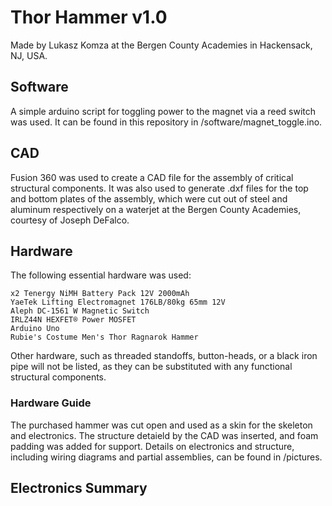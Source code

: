 # Thor Hammer v1.0

Made by Lukasz Komza at the Bergen County Academies in Hackensack, NJ, USA.

## Software

A simple arduino script for toggling power to the magnet via a reed switch was used. It can be found in this repository in /software/magnet_toggle.ino.

## CAD

Fusion 360 was used to create a CAD file for the assembly of critical structural components. It was also used to generate .dxf files for the top and bottom plates of the assembly, which were cut out of steel and aluminum respectively on a waterjet at the Bergen County Academies, courtesy of Joseph DeFalco.

## Hardware
The following essential hardware was used:

```
x2 Tenergy NiMH Battery Pack 12V 2000mAh
YaeTek Lifting Electromagnet 176LB/80kg 65mm 12V
Aleph DC-1561 W Magnetic Switch
IRLZ44N HEXFET® Power MOSFET
Arduino Uno
Rubie's Costume Men's Thor Ragnarok Hammer
```

Other hardware, such as threaded standoffs, button-heads, or a black iron pipe will not be listed, as they can be substituted with any functional structural components.

### Hardware Guide

The purchased hammer was cut open and used as a skin for the skeleton and electronics. The structure detaield by the CAD was inserted, and foam padding was added for support. Details on electronics and structure, including wiring diagrams and partial assemblies, can be found in /pictures.

## Electronics Summary
